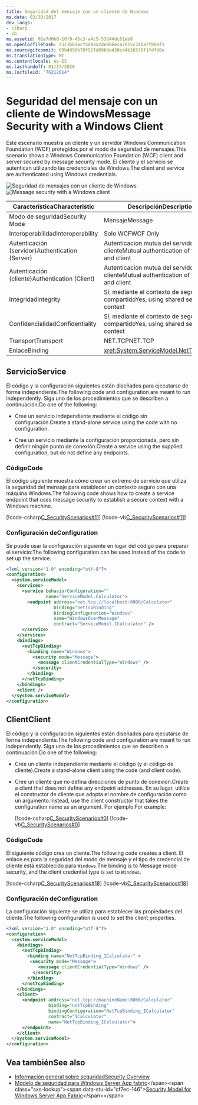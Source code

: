 ```yaml
---
title: Seguridad del mensaje con un cliente de Windows
ms.date: 03/30/2017
dev_langs:
- csharp
- vb
ms.assetid: 01e7d0b8-10f9-45c3-a4c5-53d44dc61eb8
ms.openlocfilehash: d3c1661acf4d4aa2de8b6eca7015c74ba7f80af1
ms.sourcegitcommit: 09b4090b78f52fd09b0e430cd4b26576f1fdf96e
ms.translationtype: MT
ms.contentlocale: es-ES
ms.lasthandoff: 01/17/2020
ms.locfileid: "76212014"
---
```

# <a name="message-security-with-a-windows-client"></a><span data-ttu-id="cf7ec-102">Seguridad del mensaje con un cliente de Windows</span><span class="sxs-lookup"><span data-stu-id="cf7ec-102">Message Security with a Windows Client</span></span>
<span data-ttu-id="cf7ec-103">Este escenario muestra un cliente y un servidor Windows Communication Foundation (WCF) protegidos por el modo de seguridad de mensajes.</span><span class="sxs-lookup"><span data-stu-id="cf7ec-103">This scenario shows a Windows Communication Foundation (WCF) client and server secured by message security mode.</span></span> <span data-ttu-id="cf7ec-104">El cliente y el servicio se autentican utilizando las credenciales de Windows.</span><span class="sxs-lookup"><span data-stu-id="cf7ec-104">The client and service are authenticated using Windows credentials.</span></span>  
  
 <span data-ttu-id="cf7ec-105">![Seguridad de mensajes con un cliente de Windows](../../../../docs/framework/wcf/feature-details/media/1c8618d4-0005-4022-beb6-32fd087a8c3c.gif "1c8618d4-0005-4022-beb6-32fd087a8c3c")</span><span class="sxs-lookup"><span data-stu-id="cf7ec-105">![Message security with a Windows client](../../../../docs/framework/wcf/feature-details/media/1c8618d4-0005-4022-beb6-32fd087a8c3c.gif "1c8618d4-0005-4022-beb6-32fd087a8c3c")</span></span>  
  
|<span data-ttu-id="cf7ec-106">Característica</span><span class="sxs-lookup"><span data-stu-id="cf7ec-106">Characteristic</span></span>|<span data-ttu-id="cf7ec-107">Descripción</span><span class="sxs-lookup"><span data-stu-id="cf7ec-107">Description</span></span>|  
|--------------------|-----------------|  
|<span data-ttu-id="cf7ec-108">Modo de seguridad</span><span class="sxs-lookup"><span data-stu-id="cf7ec-108">Security Mode</span></span>|<span data-ttu-id="cf7ec-109">Mensaje</span><span class="sxs-lookup"><span data-stu-id="cf7ec-109">Message</span></span>|  
|<span data-ttu-id="cf7ec-110">Interoperabilidad</span><span class="sxs-lookup"><span data-stu-id="cf7ec-110">Interoperability</span></span>|<span data-ttu-id="cf7ec-111">Solo WCF</span><span class="sxs-lookup"><span data-stu-id="cf7ec-111">WCF Only</span></span>|  
|<span data-ttu-id="cf7ec-112">Autenticación (servidor)</span><span class="sxs-lookup"><span data-stu-id="cf7ec-112">Authentication (Server)</span></span>|<span data-ttu-id="cf7ec-113">Autenticación mutua del servidor y el cliente</span><span class="sxs-lookup"><span data-stu-id="cf7ec-113">Mutual authentication of the server and client</span></span>|  
|<span data-ttu-id="cf7ec-114">Autenticación (cliente)</span><span class="sxs-lookup"><span data-stu-id="cf7ec-114">Authentication (Client)</span></span>|<span data-ttu-id="cf7ec-115">Autenticación mutua del servidor y el cliente</span><span class="sxs-lookup"><span data-stu-id="cf7ec-115">Mutual authentication of the server and client</span></span>|  
|<span data-ttu-id="cf7ec-116">Integridad</span><span class="sxs-lookup"><span data-stu-id="cf7ec-116">Integrity</span></span>|<span data-ttu-id="cf7ec-117">Sí, mediante el contexto de seguridad compartido</span><span class="sxs-lookup"><span data-stu-id="cf7ec-117">Yes, using shared security context</span></span>|  
|<span data-ttu-id="cf7ec-118">Confidencialidad</span><span class="sxs-lookup"><span data-stu-id="cf7ec-118">Confidentiality</span></span>|<span data-ttu-id="cf7ec-119">Sí, mediante el contexto de seguridad compartido</span><span class="sxs-lookup"><span data-stu-id="cf7ec-119">Yes, using shared security context</span></span>|  
|<span data-ttu-id="cf7ec-120">Transport</span><span class="sxs-lookup"><span data-stu-id="cf7ec-120">Transport</span></span>|<span data-ttu-id="cf7ec-121">NET.TCP</span><span class="sxs-lookup"><span data-stu-id="cf7ec-121">NET.TCP</span></span>|  
|<span data-ttu-id="cf7ec-122">Enlace</span><span class="sxs-lookup"><span data-stu-id="cf7ec-122">Binding</span></span>|<xref:System.ServiceModel.NetTcpBinding>|  
  
## <a name="service"></a><span data-ttu-id="cf7ec-123">Servicio</span><span class="sxs-lookup"><span data-stu-id="cf7ec-123">Service</span></span>  
 <span data-ttu-id="cf7ec-124">El código y la configuración siguientes están diseñados para ejecutarse de forma independiente.</span><span class="sxs-lookup"><span data-stu-id="cf7ec-124">The following code and configuration are meant to run independently.</span></span> <span data-ttu-id="cf7ec-125">Siga uno de los procedimientos que se describen a continuación:</span><span class="sxs-lookup"><span data-stu-id="cf7ec-125">Do one of the following:</span></span>  
  
- <span data-ttu-id="cf7ec-126">Cree un servicio independiente mediante el código sin configuración.</span><span class="sxs-lookup"><span data-stu-id="cf7ec-126">Create a stand-alone service using the code with no configuration.</span></span>  
  
- <span data-ttu-id="cf7ec-127">Cree un servicio mediante la configuración proporcionada, pero sin definir ningún punto de conexión.</span><span class="sxs-lookup"><span data-stu-id="cf7ec-127">Create a service using the supplied configuration, but do not define any endpoints.</span></span>  
  
### <a name="code"></a><span data-ttu-id="cf7ec-128">Código</span><span class="sxs-lookup"><span data-stu-id="cf7ec-128">Code</span></span>  
 <span data-ttu-id="cf7ec-129">El código siguiente muestra cómo crear un extremo de servicio que utiliza la seguridad del mensaje para establecer un contexto seguro con una máquina Windows.</span><span class="sxs-lookup"><span data-stu-id="cf7ec-129">The following code shows how to create a service endpoint that uses message security to establish a secure context with a Windows machine.</span></span>  
  
 [!code-csharp[C_SecurityScenarios#11](../../../../samples/snippets/csharp/VS_Snippets_CFX/c_securityscenarios/cs/source.cs#11)]
 [!code-vb[C_SecurityScenarios#11](../../../../samples/snippets/visualbasic/VS_Snippets_CFX/c_securityscenarios/vb/source.vb#11)]  
  
### <a name="configuration"></a><span data-ttu-id="cf7ec-130">Configuración de</span><span class="sxs-lookup"><span data-stu-id="cf7ec-130">Configuration</span></span>  
 <span data-ttu-id="cf7ec-131">Se puede usar la configuración siguiente en lugar del código para preparar el servicio:</span><span class="sxs-lookup"><span data-stu-id="cf7ec-131">The following configuration can be used instead of the code to set up the service:</span></span>  
  
```xml  
<?xml version="1.0" encoding="utf-8"?>  
<configuration>  
  <system.serviceModel>  
    <services>  
      <service behaviorConfiguration=""  
               name="ServiceModel.Calculator">  
        <endpoint address="net.tcp://localhost:8008/Calculator"  
                  binding="netTcpBinding"  
                  bindingConfiguration="Windows"  
                  name="WindowsOverMessage"  
                  contract="ServiceModel.ICalculator" />  
      </service>  
    </services>  
    <bindings>  
      <netTcpBinding>  
        <binding name="Windows">  
          <security mode="Message">  
            <message clientCredentialType="Windows" />  
          </security>  
        </binding>  
      </netTcpBinding>  
    </bindings>  
    <client />  
  </system.serviceModel>  
</configuration>  
```  
  
## <a name="client"></a><span data-ttu-id="cf7ec-132">Client</span><span class="sxs-lookup"><span data-stu-id="cf7ec-132">Client</span></span>  
 <span data-ttu-id="cf7ec-133">El código y la configuración siguientes están diseñados para ejecutarse de forma independiente.</span><span class="sxs-lookup"><span data-stu-id="cf7ec-133">The following code and configuration are meant to run independently.</span></span> <span data-ttu-id="cf7ec-134">Siga uno de los procedimientos que se describen a continuación:</span><span class="sxs-lookup"><span data-stu-id="cf7ec-134">Do one of the following:</span></span>  
  
- <span data-ttu-id="cf7ec-135">Cree un cliente independiente mediante el código (y el código de cliente).</span><span class="sxs-lookup"><span data-stu-id="cf7ec-135">Create a stand-alone client using the code (and client code).</span></span>  
  
- <span data-ttu-id="cf7ec-136">Cree un cliente que no defina direcciones de punto de conexión.</span><span class="sxs-lookup"><span data-stu-id="cf7ec-136">Create a client that does not define any endpoint addresses.</span></span> <span data-ttu-id="cf7ec-137">En su lugar, utilice el constructor de cliente que adopta el nombre de configuración como un argumento.</span><span class="sxs-lookup"><span data-stu-id="cf7ec-137">Instead, use the client constructor that takes the configuration name as an argument.</span></span> <span data-ttu-id="cf7ec-138">Por ejemplo:</span><span class="sxs-lookup"><span data-stu-id="cf7ec-138">For example:</span></span>  
  
     [!code-csharp[C_SecurityScenarios#0](../../../../samples/snippets/csharp/VS_Snippets_CFX/c_securityscenarios/cs/source.cs#0)]
     [!code-vb[C_SecurityScenarios#0](../../../../samples/snippets/visualbasic/VS_Snippets_CFX/c_securityscenarios/vb/source.vb#0)]  
  
### <a name="code"></a><span data-ttu-id="cf7ec-139">Código</span><span class="sxs-lookup"><span data-stu-id="cf7ec-139">Code</span></span>  
 <span data-ttu-id="cf7ec-140">El siguiente código crea un cliente.</span><span class="sxs-lookup"><span data-stu-id="cf7ec-140">The following code creates a client.</span></span> <span data-ttu-id="cf7ec-141">El enlace es para la seguridad del modo de mensaje y el tipo de credencial de cliente está establecido para `Windows`.</span><span class="sxs-lookup"><span data-stu-id="cf7ec-141">The binding is to Message mode security, and the client credential type is set to `Windows`.</span></span>  
  
 [!code-csharp[C_SecurityScenarios#18](../../../../samples/snippets/csharp/VS_Snippets_CFX/c_securityscenarios/cs/source.cs#18)]
 [!code-vb[C_SecurityScenarios#18](../../../../samples/snippets/visualbasic/VS_Snippets_CFX/c_securityscenarios/vb/source.vb#18)]  
  
### <a name="configuration"></a><span data-ttu-id="cf7ec-142">Configuración de</span><span class="sxs-lookup"><span data-stu-id="cf7ec-142">Configuration</span></span>  
 <span data-ttu-id="cf7ec-143">La configuración siguiente se utiliza para establecer las propiedades del cliente.</span><span class="sxs-lookup"><span data-stu-id="cf7ec-143">The following configuration is used to set the client properties.</span></span>  
  
```xml  
<?xml version="1.0" encoding="utf-8"?>  
<configuration>  
  <system.serviceModel>  
    <bindings>  
      <netTcpBinding>  
        <binding name="NetTcpBinding_ICalculator" >  
         <security mode="Message">  
            <message clientCredentialType="Windows" />  
          </security>  
        </binding>  
      </netTcpBinding>  
    </bindings>  
    <client>  
      <endpoint address="net.tcp://machineName:8008/Calculator"   
                binding="netTcpBinding"  
                bindingConfiguration="NetTcpBinding_ICalculator"  
                contract="ICalculator"  
                name="NetTcpBinding_ICalculator">          
      </endpoint>  
    </client>  
  </system.serviceModel>  
</configuration>  
```  
  
## <a name="see-also"></a><span data-ttu-id="cf7ec-144">Vea también</span><span class="sxs-lookup"><span data-stu-id="cf7ec-144">See also</span></span>

- [<span data-ttu-id="cf7ec-145">Información general sobre seguridad</span><span class="sxs-lookup"><span data-stu-id="cf7ec-145">Security Overview</span></span>](../../../../docs/framework/wcf/feature-details/security-overview.md)
- <span data-ttu-id="cf7ec-146">[Modelo de seguridad para Windows Server App fabric](https://docs.microsoft.com/previous-versions/appfabric/ee677202(v=azure.10))</span><span class="sxs-lookup"><span data-stu-id="cf7ec-146">[Security Model for Windows Server App Fabric](https://docs.microsoft.com/previous-versions/appfabric/ee677202(v=azure.10))</span></span>
